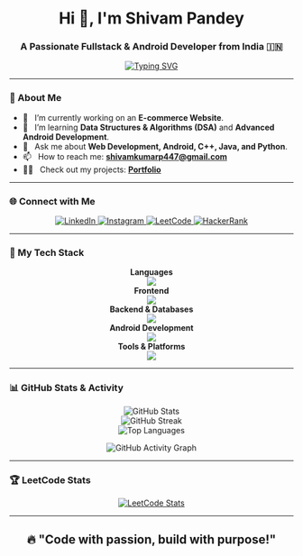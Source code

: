 <div align="center">

# Hi 👋, I'm Shivam Pandey

### A Passionate Fullstack & Android Developer from India 🇮🇳

<a href="https://github.com/anuraghazra/convoychat">
  <img src="https://readme-typing-svg.herokuapp.com?font=Poppins&size=22&color=8000FF&center=true&vCenter=true&width=500&lines=Fullstack+Developer;Android+Developer;Always+learning+new+things;Let's+build+something+amazing!" alt="Typing SVG">
</a>

</div>

---

### 📝 About Me

- 🔭 &nbsp; I’m currently working on an **E-commerce Website**.
- 🌱 &nbsp; I’m learning **Data Structures & Algorithms (DSA)** and **Advanced Android Development**.
- 💬 &nbsp; Ask me about **Web Development, Android, C++, Java, and Python**.
- 📫 &nbsp; How to reach me: **shivamkumarp447@gmail.com**
- 👨‍💻 &nbsp; Check out my projects: <a href="https://shivamstorm.netlify.app/" target="_blank">**Portfolio**</a>

---

### 🌐 Connect with Me

<p align="center">
  <a href="https://www.linkedin.com/in/pandey--shivam/" target="_blank">
    <img src="https://img.shields.io/badge/LinkedIn-0A66C2?style=for-the-badge&logo=linkedin&logoColor=white" alt="LinkedIn">
  </a>
  <a href="https://www.instagram.com/shivam_storm7/" target="_blank">
    <img src="https://img.shields.io/badge/Instagram-E4405F?style=for-the-badge&logo=instagram&logoColor=white" alt="Instagram">
  </a>
  <a href="https://leetcode.com/shivam_2233/" target="_blank">
    <img src="https://img.shields.io/badge/LeetCode-FFA116?style=for-the-badge&logo=leetcode&logoColor=white" alt="LeetCode">
  </a>
  <a href="https://www.hackerrank.com/profile/shivamkumarp447" target="_blank">
    <img src="https://img.shields.io/badge/HackerRank-2EC866?style=for-the-badge&logo=hackerrank&logoColor=white" alt="HackerRank">
  </a>
</p>

---

### 🚀 My Tech Stack

<p align="center">
  <strong>Languages</strong><br>
  <img src="https://skillicons.dev/icons?i=c,cpp,java,python,js,html,css,kotlin&theme=light" /><br>
  <strong>Frontend</strong><br>
  <img src="https://skillicons.dev/icons?i=react,redux,nextjs,tailwind,bootstrap,materialui&theme=light" /><br>
  <strong>Backend & Databases</strong><br>
  <img src="https://skillicons.dev/icons?i=nodejs,express,php,mysql,mongodb,firebase&theme=light" /><br>
  <strong>Android Development</strong><br>
  <img src="https://skillicons.dev/icons?i=androidstudio,firebase,kotlin&theme=light" /><br>
  <strong>Tools & Platforms</strong><br>
  <img src="https://skillicons.dev/icons?i=git,github,vscode,postman,figma,vercel&theme=light" />
</p>

---

### 📊 GitHub Stats & Activity

<p align="center">
  <img src="https://github-readme-stats-git-master-shivam-pandeys-projects-974d6a74.vercel.app/api?username=storm309&show_icons=true&theme=tokyonight&hide_border=true&count_private=true" alt="GitHub Stats">
  <br>
  <img src="https://github-readme-streak-stats.herokuapp.com/?user=storm309&theme=tokyonight&hide_border=true" alt="GitHub Streak">
  <br>
  <img src="https://github-readme-stats-git-master-shivam-pandeys-projects-974d6a74.vercel.app/api/top-langs/?username=storm309&layout=compact&theme=tokyonight&hide_border=true" alt="Top Languages">
</p>

<p align="center">
  <img src="https://github-readme-activity-graph.vercel.app/graph?username=storm309&theme=tokyonight&hide_border=true&bg_color=1a1b27" alt="GitHub Activity Graph">
</p>

---

### 🏆 LeetCode Stats

<p align="center">
  <a href="https://leetcode.com/shivam_2233/">
    <img src="https://leetcard.jacoblin.cool/shivam_2233?theme=dark&font=Poppins" alt="LeetCode Stats">
  </a>
</p>

<div align="center">

---
🔥 **"Code with passion, build with purpose!"**
---

</div>
